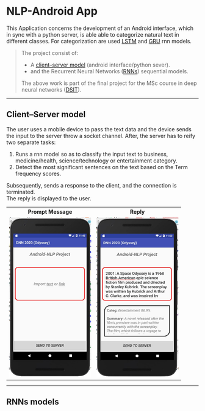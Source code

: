 # NLP-Android App

This Application concerns the development of an Android interface, which in sync with a python server, is able able to categorize natural text in different classes. 
For categorization are used [LSTM](https://en.wikipedia.org/wiki/Long_short-term_memory)  and [GRU](https://en.wikipedia.org/wiki/Gated_recurrent_unit) rnn models.<br>
> The project consist of:
> * A [client–server model](https://en.wikipedia.org/wiki/Client%E2%80%93server_model) (android interface/python sever).
> * and the Recurrent Neural Networks ([RNNs](https://en.wikipedia.org/wiki/Recurrent_neural_network)) sequential models.
>
> The above work is part of the final project for the MSc course in deep neural networks ([DSIT](http://dsit.di.uoa.gr/)).

***
## **Client–Server model**

The user uses a mobile device to pass the text data and the device sends the input to the server throw a socket channel.  After, the server has to reify two separate tasks:
1. Runs a rnn model so as to classify the input text to business, medicine/health, science/technology or entertainment category.
2. Detect the most significant sentences on the text based on the Term frequency scores. 

Subsequently, sends a response to the client, and the connection is terminated. <br> The reply is displayed to the user. 

 
 <table  >
   <tr >
    <th>Prompt Message</th>
    <th>Reply</th>
  </tr>
  <tr >
    <td><img src="photos/UserInterface.jpg" width="215" height="420" /></td>
    <td><img src="photos/ui_SpOdyssey.jpg"width="215" height="420"/></td>
  </tr>

</table> 

***
## **RNNs models**
